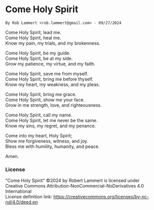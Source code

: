 # Come Holy Spirit
 	By Rob Lammert <rob.lammert@gmail.com> - 09/27/2024
	
Come Holy Spirit, lead me.  
Come Holy Spirit, heal me.  
Know my pain, my trials, and my brokenness.  

Come Holy Spirit, be my guide.  
Come Holy Spirit, be at my side.  
Grow my patience, my virtue, and my faith.  

Come Holy Spirit, save me from myself.  
Come Holy Spirit, bring me before thyself.  
Know my heart, my weakness, and my pleas.  

Come Holy Spirit, bring me grace.  
Come Holy Spirit, show me your face.  
Grow in me strength, love, and righteousness.   

Come Holy Spirit, call my name.  
Come Holy Spirit, let me never be the same.   
Know my sins, my regret, and my penance.  

Come into my heart, Holy Spirit;  
Show me forgiveness, witness, and joy.  
Bless me with humility, humanity, and peace.  

Amen.


### License
"Come Holy Spirit" ©2024 by Robert Lammert is licensed under  
Creative Commons Attribution-NonCommercial-NoDerivatives 4.0 International  
License definition link: https://creativecommons.org/licenses/by-nc-nd/4.0/deed.en

